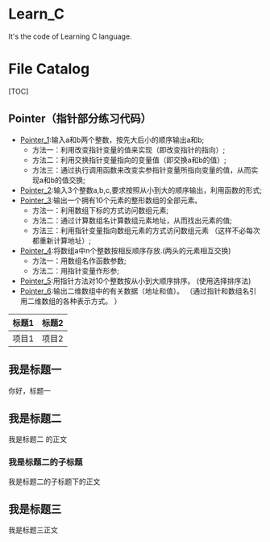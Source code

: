 # Learn_C
It's  the code  of Learning C  language.

# File Catalog 

[TOC]
## Pointer（指针部分练习代码）
* [Pointer_1](#Pointer_1):输入a和b两个整数，按先大后小的顺序输出a和b;
  * 方法一：利用改变指针变量的值来实现（即改变指针的指向）;
  * 方法二：利用交换指针变量指向的变量值（即交换a和b的值）;
  * 方法三：通过执行调用函数来改变实参指针变量所指向变量的值，从而实现a和b的值交换;
* [Pointer_2](#Pointer_2):输入3个整数a,b,c,要求按照从小到大的顺序输出，利用函数的形式;
* [Pointer_3](#Pointer_3):输出一个拥有10个元素的整形数组的全部元素。 
  * 方法一：利用数组下标的方式访问数组元素;
  * 方法二：通过计算数组名计算数组元素地址，从而找出元素的值;
  * 方法三：利用指针变量指向数组元素的方式访问数组元素 （这样不必每次都重新计算地址）;
* [Pointer_4](#Pointer_4):将数组a中n个整数按相反顺序存放.(两头的元素相互交换)
  * 方法一：用数组名作函数参数; 
  * 方法二：用指针变量作形参;
* [Pointer_5](#Pointer_5):用指针方法对10个整数按从小到大顺序排序。 (使用选择排序法)
* [Pointer_6](#Pointer_6):输出二维数组中的有关数据（地址和值）。 （通过指针和数组名引用二维数组的各种表示方式。 ）

|标题1|标题2|
|:----:|:----:|
|项目1|项目2|
 
 
## 我是标题一
你好，标题一
## 我是标题二
我是标题二 的正文
### 我是标题二的子标题
我是标题二的子标题下的正文
## 我是标题三
 我是标题三正文
